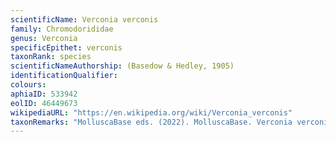 ```yaml
---
scientificName: Verconia verconis
family: Chromodorididae
genus: Verconia
specificEpithet: verconis
taxonRank: species
scientificNameAuthorship: (Basedow & Hedley, 1905)
identificationQualifier: 
colours:
aphiaID: 533942
eolID: 46449673
wikipediaURL: "https://en.wikipedia.org/wiki/Verconia_verconis"
taxonRemarks: "MolluscaBase eds. (2022). MolluscaBase. Verconia verconis (Basedow & Hedley, 1905). Accessed through: World Register of Marine Species at: https://www.marinespecies.org/aphia.php?p=taxdetails&id=533942 on 2022-02-24"
---
```

